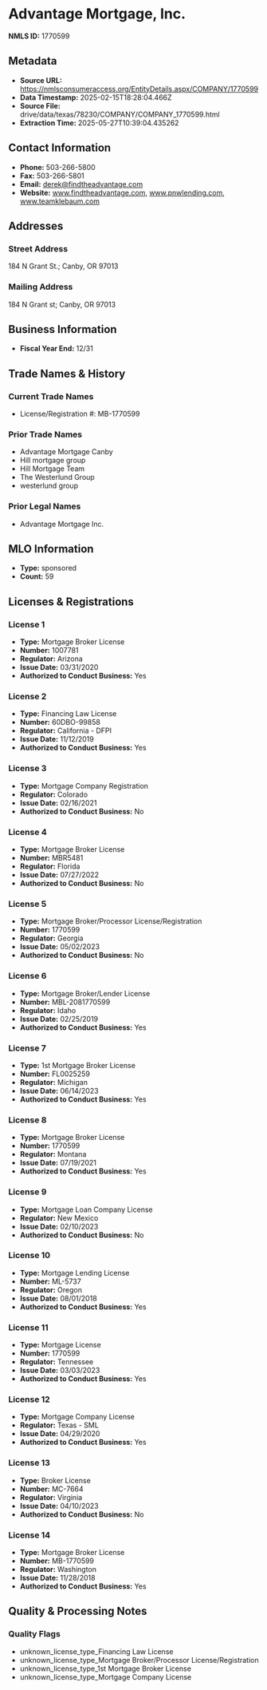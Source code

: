 # Advantage Mortgage, Inc.

**NMLS ID:** 1770599

## Metadata
- **Source URL:** https://nmlsconsumeraccess.org/EntityDetails.aspx/COMPANY/1770599
- **Data Timestamp:** 2025-02-15T18:28:04.466Z
- **Source File:** drive/data/texas/78230/COMPANY/COMPANY_1770599.html
- **Extraction Time:** 2025-05-27T10:39:04.435262

## Contact Information
- **Phone:** 503-266-5800
- **Fax:** 503-266-5801
- **Email:** derek@findtheadvantage.com
- **Website:** www.findtheadvantage.com, www.pnwlending.com, www.teamklebaum.com

## Addresses
### Street Address
184 N Grant St.; Canby, OR 97013

### Mailing Address
184 N Grant st; Canby, OR 97013

## Business Information
- **Fiscal Year End:** 12/31

## Trade Names & History
### Current Trade Names
- License/Registration #: MB-1770599

### Prior Trade Names
- Advantage Mortgage Canby
- Hill mortgage group
- Hill Mortgage Team
- The Westerlund Group
- westerlund group

### Prior Legal Names
- Advantage Mortgage Inc.

## MLO Information
- **Type:** sponsored
- **Count:** 59

## Licenses & Registrations

### License 1
- **Type:** Mortgage Broker License
- **Number:** 1007781
- **Regulator:** Arizona
- **Issue Date:** 03/31/2020
- **Authorized to Conduct Business:** Yes

### License 2
- **Type:** Financing Law License
- **Number:** 60DBO-99858
- **Regulator:** California - DFPI
- **Issue Date:** 11/12/2019
- **Authorized to Conduct Business:** Yes

### License 3
- **Type:** Mortgage Company Registration
- **Regulator:** Colorado
- **Issue Date:** 02/16/2021
- **Authorized to Conduct Business:** No

### License 4
- **Type:** Mortgage Broker License
- **Number:** MBR5481
- **Regulator:** Florida
- **Issue Date:** 07/27/2022
- **Authorized to Conduct Business:** No

### License 5
- **Type:** Mortgage Broker/Processor License/Registration
- **Number:** 1770599
- **Regulator:** Georgia
- **Issue Date:** 05/02/2023
- **Authorized to Conduct Business:** No

### License 6
- **Type:** Mortgage Broker/Lender License
- **Number:** MBL-2081770599
- **Regulator:** Idaho
- **Issue Date:** 02/25/2019
- **Authorized to Conduct Business:** Yes

### License 7
- **Type:** 1st Mortgage Broker License
- **Number:** FL0025259
- **Regulator:** Michigan
- **Issue Date:** 06/14/2023
- **Authorized to Conduct Business:** Yes

### License 8
- **Type:** Mortgage Broker License
- **Number:** 1770599
- **Regulator:** Montana
- **Issue Date:** 07/19/2021
- **Authorized to Conduct Business:** Yes

### License 9
- **Type:** Mortgage Loan Company License
- **Regulator:** New Mexico
- **Issue Date:** 02/10/2023
- **Authorized to Conduct Business:** No

### License 10
- **Type:** Mortgage Lending License
- **Number:** ML-5737
- **Regulator:** Oregon
- **Issue Date:** 08/01/2018
- **Authorized to Conduct Business:** Yes

### License 11
- **Type:** Mortgage License
- **Number:** 1770599
- **Regulator:** Tennessee
- **Issue Date:** 03/03/2023
- **Authorized to Conduct Business:** Yes

### License 12
- **Type:** Mortgage Company License
- **Regulator:** Texas - SML
- **Issue Date:** 04/29/2020
- **Authorized to Conduct Business:** Yes

### License 13
- **Type:** Broker License
- **Number:** MC-7664
- **Regulator:** Virginia
- **Issue Date:** 04/10/2023
- **Authorized to Conduct Business:** No

### License 14
- **Type:** Mortgage Broker License
- **Number:** MB-1770599
- **Regulator:** Washington
- **Issue Date:** 11/28/2018
- **Authorized to Conduct Business:** Yes

## Quality & Processing Notes
### Quality Flags
- unknown_license_type_Financing Law License
- unknown_license_type_Mortgage Broker/Processor License/Registration
- unknown_license_type_1st Mortgage Broker License
- unknown_license_type_Mortgage Company License
